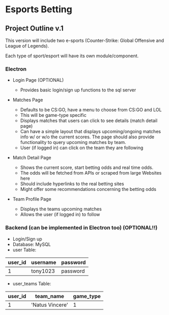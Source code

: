 # Esports Betting

## Project Outline v.1
This version will include two e-sports (Counter-Strike: Global Offensive and League of Legends).

Each type of sport/esport will have its own module/component.

### Electron

- Login Page (OPTIONAL)
    - Provides basic login/sign up functions to the sql server

- Matches Page
    - Defaults to be CS:GO, have a menu to choose from CS:GO and LOL
    - This will be game-type specific
    - Displays matches that users can click to see details (match detail page)
    - Can have a simple layout that displays upcoming/ongoing matches info w/ or w/o the current scores. The page should also provide functionality to query upcoming matches by team.
    - User (if logged in) can click on the team they are following

- Match Detail Page
    - Shows the current score, start betting odds and real time odds.
    - The odds will be fetched from APIs or scraped from large Websites here
    - Should include hyperlinks to the real betting sites
    - Might offer some recommendations concerning the betting odds

- Team Profile Page
    - Displays the teams upcoming matches
    - Allows the user (if logged in) to follow

### Backend (can be implemented in Electron too) (OPTIONAL!!)

- Login/Sign up
- Database: MySQL
- user Table:

| user_id | username | password |
| ------ | ------ | ------ |
| 1 | tony1023 | password |

- user_teams Table:

| user_id | team_name | game_type |
| ------ | ------ | ------ |
| 1 | 'Natus Vincere' | 1 |


 